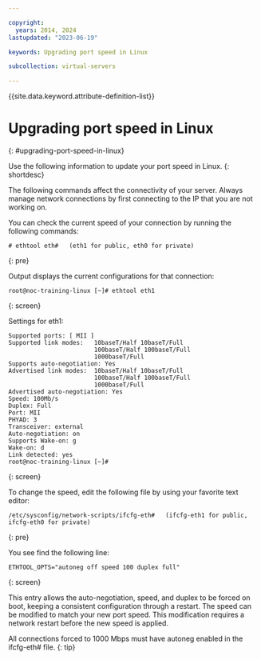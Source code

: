 ```yaml
---

copyright:
  years: 2014, 2024
lastupdated: "2023-06-19"

keywords: Upgrading port speed in Linux

subcollection: virtual-servers

---
```


{{site.data.keyword.attribute-definition-list}}

# Upgrading port speed in Linux
{: #upgrading-port-speed-in-linux}

Use the following information to update your port speed in Linux.
{: shortdesc}

The following commands affect the connectivity of your server. Always manage network connections by first connecting to the IP that you are not working on.

You can check the current speed of your connection by running the following commands:

   ```text
   # ethtool eth#   (eth1 for public, eth0 for private)
   ```
   {: pre}

Output displays the current configurations for that connection:

   ```text
   root@noc-training-linux [~]# ethtool eth1
   ```
   {: screen}

Settings for eth1:
   
   ```text
   Supported ports: [ MII ]
   Supported link modes:   10baseT/Half 10baseT/Full
                           100baseT/Half 100baseT/Full
                           1000baseT/Full
   Supports auto-negotiation: Yes
   Advertised link modes:  10baseT/Half 10baseT/Full
                           100baseT/Half 100baseT/Full
                           1000baseT/Full
   Advertised auto-negotiation: Yes
   Speed: 100Mb/s
   Duplex: Full
   Port: MII
   PHYAD: 3
   Transceiver: external
   Auto-negotiation: on
   Supports Wake-on: g
   Wake-on: d
   Link detected: yes
   root@noc-training-linux [~]#
   ```
   {: screen}

To change the speed, edit the following file by using your favorite text editor:

   ```text
   /etc/sysconfig/network-scripts/ifcfg-eth#   (ifcfg-eth1 for public, ifcfg-eth0 for private)
   ```
   {: pre}

You see find the following line:

   ```text
   ETHTOOL_OPTS="autoneg off speed 100 duplex full"
   ```
   {: screen}

This entry allows the auto-negotiation, speed, and duplex to be forced on boot, keeping a consistent configuration through a restart.
The speed can be modified to match your new port speed. This modification requires a network restart before the new speed is applied.

All connections forced to 1000 Mbps must have autoneg enabled in the ifcfg-eth# file.
{: tip}
